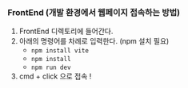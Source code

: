 ### FrontEnd (개발 환경에서 웹페이지 접속하는 방법)
1. FrontEnd 디렉토리에 들어간다.
2. 아래의 명령어를 차례로 입력한다. (npm 설치 필요)
    - `npm install vite`
    - `npm install`
    - `npm run dev`
3. cmd + click 으로 접속 !
